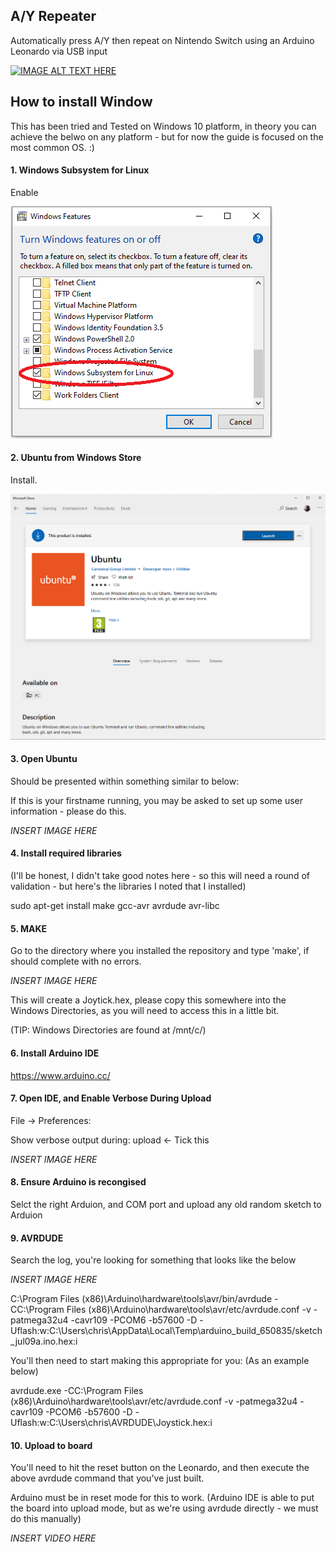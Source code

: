 ## A/Y Repeater

Automatically press A/Y then repeat on Nintendo Switch using an Arduino Leonardo via USB input

[![IMAGE ALT TEXT HERE](https://i.ibb.co/8jKBBkz/883-04.jpg)](https://www.youtube.com/watch?v=udo8mv5oarg)

## How to install Window

This has been tried and Tested on Windows 10 platform, in theory you can achieve the belwo on any platform - but for now the guide is focused on the most common OS. :)

#### 1. Windows Subsystem for Linux

Enable

![IMAGE ALT TEXT HERE](https://raw.githubusercontent.com/cutmore/Switch-USB-A-Y-Repeater/master/Images_for_readme/Windows_Features.png)

#### 2. Ubuntu from Windows Store

Install.

![IMAGE ALT TEXT HERE](https://raw.githubusercontent.com/cutmore/Switch-USB-A-Y-Repeater/master/Images_for_readme/Ubuntu.png)

#### 3. Open Ubuntu

Should be presented within something similar to below:

If this is your firstname running, you may be asked to set up some user information - please do this.

*INSERT IMAGE HERE*

#### 4. Install required libraries

(I'll be honest, I didn't take good notes here - so this will need a round of validation - but here's the libraries I noted that I installed)

sudo apt-get install make gcc-avr avrdude avr-libc 

#### 5. MAKE

Go to the directory where you installed the repository and type 'make', if should complete with no errors.

*INSERT IMAGE HERE*

This will create a Joytick.hex, please copy this somewhere into the Windows Directories, as you will need to access this in a little bit.

(TIP: Windows Directories are found at /mnt/c/)

#### 6. Install Arduino IDE

https://www.arduino.cc/

#### 7. Open IDE, and Enable Verbose During Upload

File -> Preferences:

Show verbose output during: upload <- Tick this

*INSERT IMAGE HERE*

#### 8. Ensure Arduino is recongised

Selct the right Arduion, and COM port and upload any old random sketch to Arduion

#### 9. AVRDUDE

Search the log, you're looking for something that looks like the below

*INSERT IMAGE HERE*

C:\Program Files (x86)\Arduino\hardware\tools\avr/bin/avrdude -CC:\Program Files (x86)\Arduino\hardware\tools\avr/etc/avrdude.conf -v -patmega32u4 -cavr109 -PCOM6 -b57600 -D -Uflash:w:C:\Users\chris\AppData\Local\Temp\arduino_build_650835/sketch_jul09a.ino.hex:i 

You'll then need to start making this appropriate for you:
(As an example below)

avrdude.exe -CC:\Program Files (x86)\Arduino\hardware\tools\avr/etc/avrdude.conf -v -patmega32u4 -cavr109 -PCOM6 -b57600 -D -Uflash:w:C:\Users\chris\AVRDUDE\Joystick.hex:i 

#### 10. Upload to board

You'll need to hit the reset button on the Leonardo, and then execute the above avrdude command that you've just built.

Arduino must be in reset mode for this to work.
(Arduino IDE is able to put the board into upload mode, but as we're using avrdude directly - we must do this manually)

*INSERT VIDEO HERE*

